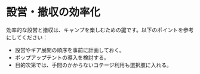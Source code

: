 # 設営・撤収の効率化

効率的な設営と撤収は、キャンプを楽しむための鍵です。以下のポイントを参考にしてください：

- 設営やギア展開の順序を事前に計画しておく。
- ポップアップテントの導入を検討する。
- 目的次第では、手間のかからないコテージ利用も選択肢に入れる。

